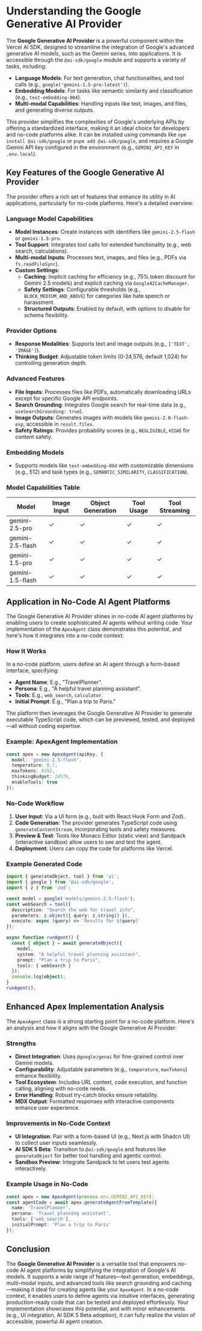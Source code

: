 # Understanding the Google Generative AI Provider

The **Google Generative AI Provider** is a powerful component within the Vercel AI SDK, designed to streamline the integration of Google's advanced generative AI models, such as the Gemini series, into applications. It is accessible through the `@ai-sdk/google` module and supports a variety of tasks, including:

- **Language Models**: For text generation, chat functionalities, and tool calls (e.g., `google('gemini-1.5-pro-latest')`).
- **Embedding Models**: For tasks like semantic similarity and classification (e.g., `text-embedding-004`).
- **Multi-modal Capabilities**: Handling inputs like text, images, and files, and generating diverse outputs.

This provider simplifies the complexities of Google's underlying APIs by offering a standardized interface, making it an ideal choice for developers and no-code platforms alike. It can be installed using commands like `npm install @ai-sdk/google` or `pnpm add @ai-sdk/google`, and requires a Google Gemini API key configured in the environment (e.g., `GEMINI_API_KEY` in `.env.local`).

## Key Features of the Google Generative AI Provider

The provider offers a rich set of features that enhance its utility in AI applications, particularly for no-code platforms. Here's a detailed overview:

### Language Model Capabilities
- **Model Instances**: Create instances with identifiers like `gemini-2.5-flash` or `gemini-1.5-pro`.
- **Tool Support**: Integrates tool calls for extended functionality (e.g., web search, calculations).
- **Multi-modal Inputs**: Processes text, images, and files (e.g., PDFs via `fs.readFileSync`).
- **Custom Settings**:
  - **Caching**: Implicit caching for efficiency (e.g., 75% token discount for Gemini 2.5 models) and explicit caching via `GoogleAICacheManager`.
  - **Safety Settings**: Configurable thresholds (e.g., `BLOCK_MEDIUM_AND_ABOVE`) for categories like hate speech or harassment.
  - **Structured Outputs**: Enabled by default, with options to disable for schema flexibility.

### Provider Options
- **Response Modalities**: Supports text and image outputs (e.g., `['TEXT', 'IMAGE']`).
- **Thinking Budget**: Adjustable token limits (0-24,576, default 1,024) for controlling generation depth.

### Advanced Features
- **File Inputs**: Processes files like PDFs, automatically downloading URLs except for specific Google API endpoints.
- **Search Grounding**: Integrates Google search for real-time data (e.g., `useSearchGrounding: true`).
- **Image Outputs**: Generates images with models like `gemini-2.0-flash-exp`, accessible in `result.files`.
- **Safety Ratings**: Provides probability scores (e.g., `NEGLIGIBLE`, `HIGH`) for content safety.

### Embedding Models
- Supports models like `text-embedding-004` with customizable dimensions (e.g., 512) and task types (e.g., `SEMANTIC_SIMILARITY`, `CLASSIFICATION`).

### Model Capabilities Table
| Model                  | Image Input | Object Generation | Tool Usage | Tool Streaming |
|------------------------|-------------|-------------------|------------|----------------|
| gemini-2.5-pro         | ✓           | ✓                 | ✓          | ✓              |
| gemini-2.5-flash       | ✓           | ✓                 | ✓          | ✓              |
| gemini-1.5-pro         | ✓           | ✓                 | ✓          | ✓              |
| gemini-1.5-flash       | ✓           | ✓                 | ✓          | ✓              |

## Application in No-Code AI Agent Platforms

The Google Generative AI Provider shines in no-code AI agent platforms by enabling users to create sophisticated AI agents without writing code. Your implementation of the `ApexAgent` class demonstrates this potential, and here's how it integrates into a no-code context:

### How It Works
In a no-code platform, users define an AI agent through a form-based interface, specifying:
- **Agent Name**: E.g., "TravelPlanner".
- **Persona**: E.g., "A helpful travel planning assistant".
- **Tools**: E.g., `web_search`, `calculator`.
- **Initial Prompt**: E.g., "Plan a trip to Paris."

The platform then leverages the Google Generative AI Provider to generate executable TypeScript code, which can be previewed, tested, and deployed—all without coding expertise.

### Example: ApexAgent Implementation
```typescript
const apex = new ApexAgent(apiKey, {
  model: 'gemini-2.5-flash',
  temperature: 0.7,
  maxTokens: 8192,
  thinkingBudget: 24576,
  enableTools: true
});
```

### No-Code Workflow
1. **User Input**: Via a UI form (e.g., built with React Hook Form and Zod).
2. **Code Generation**: The provider generates TypeScript code using `generateContentStream`, incorporating tools and safety measures.
3. **Preview & Test**: Tools like Monaco Editor (static view) and Sandpack (interactive sandbox) allow users to see and test the agent.
4. **Deployment**: Users can copy the code for platforms like Vercel.

### Example Generated Code
```typescript
import { generateObject, tool } from 'ai';
import { google } from '@ai-sdk/google';
import { z } from 'zod';

const model = google('models/gemini-2.5-flash');
const webSearch = tool({
  description: "Search the web for travel info",
  parameters: z.object({ query: z.string() }),
  execute: async (query) => `Results for ${query}`
});

async function runAgent() {
  const { object } = await generateObject({
    model,
    system: "A helpful travel planning assistant",
    prompt: "Plan a trip to Paris",
    tools: { webSearch }
  });
  console.log(object);
}
runAgent();
```

## Enhanced Apex Implementation Analysis

The `ApexAgent` class is a strong starting point for a no-code platform. Here's an analysis and how it aligns with the Google Generative AI Provider:

### Strengths
- **Direct Integration**: Uses `@google/genai` for fine-grained control over Gemini models.
- **Configurability**: Adjustable parameters (e.g., `temperature`, `maxTokens`) enhance flexibility.
- **Tool Ecosystem**: Includes URL context, code execution, and function calling, aligning with no-code needs.
- **Error Handling**: Robust try-catch blocks ensure reliability.
- **MDX Output**: Formatted responses with interactive components enhance user experience.

### Improvements in No-Code Context
- **UI Integration**: Pair with a form-based UI (e.g., Next.js with Shadcn UI) to collect user inputs seamlessly.
- **AI SDK 5 Beta**: Transition to `@ai-sdk/google` and features like `generateObject` for better tool handling and agentic control.
- **Sandbox Preview**: Integrate Sandpack to let users test agents interactively.

### Example Usage in No-Code
```typescript
const apex = new ApexAgent(process.env.GEMINI_API_KEY);
const agentCode = await apex.generateAgentFromTemplate({
  name: 'TravelPlanner',
  persona: 'Travel planning assistant',
  tools: ['web_search'],
  initialPrompt: 'Plan a trip to Paris'
});
```

## Conclusion

The **Google Generative AI Provider** is a versatile tool that empowers no-code AI agent platforms by simplifying the integration of Google's AI models. It supports a wide range of features—text generation, embeddings, multi-modal inputs, and advanced tools like search grounding and caching—making it ideal for creating agents like your `ApexAgent`. In a no-code context, it enables users to define agents via intuitive interfaces, generating production-ready code that can be tested and deployed effortlessly. Your implementation showcases this potential, and with minor enhancements (e.g., UI integration, AI SDK 5 Beta adoption), it can fully realize the vision of accessible, powerful AI agent creation.
